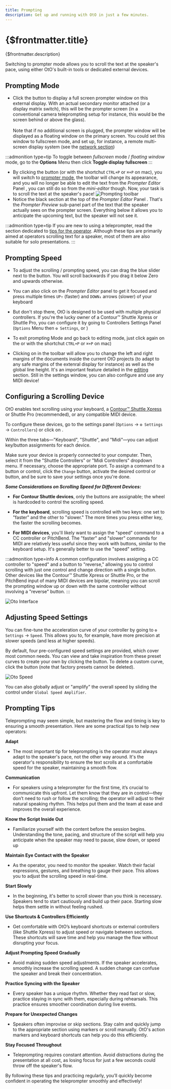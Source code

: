 ```yaml
---
title: Prompting
description: Get up and running with OtO in just a few minutes.
---
```

# {$frontmatter.title}
{$frontmatter.description}

Switching to prompter mode allows you to scroll the text at the speaker's pace, using either OtO's built-in tools or dedicated external devices.

## Prompting Mode
- Click the <Icon d="toggleScreen" /> button to display a full screen prompter window on this external display.
With an actual secondary monitor attached (or a display matrix switch), this will be the prompter screen (in a conventional camera teleprompting setup for instance, this would be the screen behind or above the glass).<br><br>
Note that if no additional screen is plugged, the prompter window will be displayed as a floating window on the primary screen.
You could set this window to fullscreen mode, and set up, for instance, a remote multi-screen display system (see the [network section](/docs/advanced/network))

:::admonition type=tip
To toggle between *fullscreen* mode / *floating window* mode, go to the **Options** Menu then click **Toggle display fullscreen**
:::



- By clicking the <Icon d="togglePrompter" fill="rgb(255,83,26)" /> button (or with the shortchut `CTRL+P` or `⌘+P` on mac), you will switch to [prompter mode](/docs/oto-basics/prompting), the toolbar will change its appearance, and you will no longer be able to edit the text from the _Prompter Editor_ Panel <Number n="2" />, you can still do so from the _mini-editor_ though.
Now, your task is to scroll the text at the speaker's pace!
![Prompting toolbar](/toolbar-prompting.jpg)
- Notice the black section at the top of the _Prompter Editor_ Panel <Number n="2" />. That's the _Prompter Preview_ sub-panel part of the text that the speaker actually sees on the prompter screen. Everything below it allows you to anticipate the upcoming text, but the speaker will not see it.

:::admonition type=tip
If you are new to using a teleprompter, read the section dedicated to [tips for the operator](#prompting-tips).
Although these tips are primarily aimed at operators scrolling text for a speaker, most of them are also suitable for solo presentations.
:::


## Prompting Speed
- To adjust the scrolling / prompting speed, you can drag the blue slider next to the <Icon d="togglePrompter" fill="rgb(255,83,26)" /> button. You will scroll backwards if you drag it below Zero and upwards otherwise.
  
- You can also click on the <Number n="2"/> _Prompter Editor_ panel to get it focused and press multiple times `UP↑` (faster) and `DOWN↓` arrows (slower) of your keyboard
- But don't stop there, OtO is designed to be used with multiple physical controllers. If you're the lucky owner of a Contour™ Shuttle Xpress or Shuttle Pro, you can configure it by going to Controllers Settings Panel (`Options` Menu then `⚙ Settings`, or <Number n="8" />)
- To exit prompting Mode and go back to editing mode, just click again on the <Icon d="togglePrompter" fill="rgb(255,83,26)" /> or with the shortchut `CTRL+P` or `⌘+P` on mac)
- Clicking on <Icon d="margins" /> in the toolbar will allow you to change the left and right margins of the documents inside the current OtO projects (to adapt to any safe margins of the extenral display for instance) as well as the global line height. It's an important feature detailed in the [editing](/docs/oto-basics/editing#setting-margins-and-offsets) section.
Still in the settings window, you can also configure and use any MIDI device!


## Configuring a Scrolling Device
OtO enables text scrolling using your keyboard, a [Contour™ Shuttle Xpress](https://contourdesign.store/) or Shuttle Pro (recommended), or any compatible MIDI device. 

To configure these devices, go to the settings panel (`Options` → `⚙ Settings` → `Controllers`) or click on <Number n="8"/>.

Within the three tabs—"Keyboard", "Shuttle", and "Midi"—you can adjust key/button assignments for each device. 

Make sure your device is properly connected to your computer. Then, select it from the "Shuttle Controllers" or "Midi Controllers" dropdown menu. If necessary, choose the appropriate port. To assign a command to a button or control, click the `Change` button, activate the desired control or button, and be sure to save your settings once you're done.

***Some Considerations on Scrolling Speed for Different Devices:***

- **For Contour Shuttle devices**, only the buttons are assignable; the wheel is hardcoded to control the scrolling speed. 

- **For the keyboard**, scrolling speed is controlled with two keys: one set to "faster" and the other to "slower." The more times you press either key, the faster the scrolling becomes.

- **For MIDI devices**, you'll likely want to assign the "speed" command to a CC controller or PitchBend. The "faster" and "slower" commands for MIDI are relatively less useful since they work with buttons, similar to the keyboard setup. It's generally better to use the "speed" setting.

:::admonition type=info
A common configuration involves assigning a CC controller to "speed" and a button to "reverse," allowing you to control scrolling with just one control and change direction with a single button.
Other devices like the Contour™ Shuttle Xpress or Shuttle Pro, or the PitchBend input of many MIDI devices are bipolar, meaning you can scroll the prompting window up or down with the same controller without involving a "reverse" button.
:::

![Oto Interface](/settings-controllers.jpg)

## Adjusting Speed Settings

You can fine-tune the acceleration curve of your controller by going to `⚙ Settings` → `Speed`. This allows you to, for example, have more precision at slower speeds (and less at higher speeds).

By default, four pre-configured speed settings are provided, which cover most common needs. You can view and take inspiration from these preset curves to create your own by clicking the <TextIcon text="add" color="white" icon="add" /> button. To delete a custom curve, click the <TextIcon text="Delete" color="#F05252" icon="trash" /> button (note that factory presets cannot be deleted).

![Oto Speed](/speed-settings.jpg)

You can also globally adjust or "amplify" the overall speed by sliding the control under `Global Speed Amplifier`.
## Prompting Tips

Teleprompting may seem simple, but mastering the flow and timing is key to ensuring a smooth presentation. Here are some practical tips to help new operators:

**Adapt**
  - The most important tip for teleprompting is the operator must always adapt to the speaker's pace, not the other way around. It's the operator's responsibility to ensure the text scrolls at a comfortable speed for the speaker, maintaining a smooth flow.
  
**Communication**
  - For speakers using a teleprompter for the first time, it’s crucial to communicate this upfront. Let them know that they are in control—they don’t need to rush or follow the scrolling; the operator will adjust to their natural speaking rhythm. This helps put them and the team at ease and improves the overall experience.


**Know the Script Inside Out**
   - Familiarize yourself with the content before the session begins. Understanding the tone, pacing, and structure of the script will help you anticipate when the speaker may need to pause, slow down, or speed up

**Maintain Eye Contact with the Speaker**
   - As the operator, you need to monitor the speaker. Watch their facial expressions, gestures, and breathing to gauge their pace. This allows you to adjust the scrolling speed in real-time.

**Start Slowly**
   - In the beginning, it's better to scroll slower than you think is necessary. Speakers tend to start cautiously and build up their pace. Starting slow helps them settle in without feeling rushed.

**Use Shortcuts & Controllers Efficiently**
   - Get comfortable with OtO’s keyboard shortcuts or external controllers (like Shuttle Xpress) to adjust speed or navigate between sections. These shortcuts will save time and help you manage the flow without disrupting your focus.

**Adjust Prompting Speed Gradually**
   - Avoid making sudden speed adjustments. If the speaker accelerates, smoothly increase the scrolling speed. A sudden change can confuse the speaker and break their concentration.

**Practice Syncing with the Speaker**
   - Every speaker has a unique rhythm. Whether they read fast or slow, practice staying in sync with them, especially during rehearsals. This practice ensures smoother coordination during live events.

**Prepare for Unexpected Changes**
   - Speakers often improvise or skip sections. Stay calm and quickly jump to the appropriate section using markers or scroll manually. OtO's action markers and keyboard shortcuts can help you do this efficiently.

 **Stay Focused Throughout**
   - Teleprompting requires constant attention. Avoid distractions during the presentation at all cost, as losing focus for just a few seconds could throw off the speaker's flow.


By following these tips and practicing regularly, you’ll quickly become confident in operating the teleprompter smoothly and effectively!